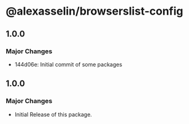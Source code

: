 # @alexasselin/browserslist-config

## 1.0.0

### Major Changes

- 144d06e: Initial commit of some packages

## 1.0.0

### Major Changes

- Initial Release of this package.
